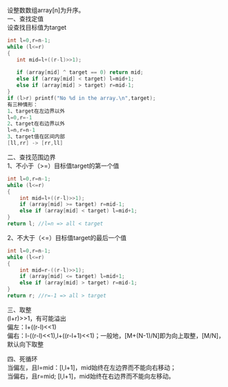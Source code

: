 设整数数组array[n]为升序。  
一、查找定值  
设查找目标值为target
``` c
int l=0,r=n-1;
while (l<=r)  
{
   int mid=l+((r-l)>>1); 
   
   if (array[mid] ^ target == 0) return mid;
   else if (array[mid] < target) l=mid+1;
   else if (array[mid] > target) r=mid-1;
}
if (l>r) printf("No %d in the array.\n",target);
有三种情形：  
1、target在左边界以外
l=0,r=-1  
2、target在右边界以外  
l=n,r=n-1  
3、target值在区间内部  
[ll,rr] -> [rr,ll]  

```

二、查找范围边界  
1、不小于（>=）目标值target的第一个值  
``` c
int l=0,r=n-1;
while (l<=r)  
{
    int mid=l+((r-l)>>1);
    if (array[mid] >= target) r=mid-1;
    else if (array[mid] < target) l=mid+1;
}
return l; //l=n => all < target
```
2、不大于（<=）目标值target的最后一个值  
``` c
int l=0,r=n-1;
while (l<=r)  
{
    int mid=r-((r-l)>>1);
    if (array[mid] <= target) l=mid+1;
    else if (array[mid] > target) r=mid-1;
}
return r; //r=-1 => all > target
```

三、取整  
(l+r)>>1，有可能溢出  
偏左：l+((r-l)<<1)  
偏右：l-((r-l)<<1),l+((r-l+1)<<1)；一般地，[M+(N-1)/N]即为向上取整，[M/N]，默认向下取整  

四、死循环  
当偏左，且l=mid：[l,l+1]，mid始终在左边界而不能向右移动；   
当偏右，且r=mid; [l,l+1]，mid始终在右边界而不能向左移动。  
